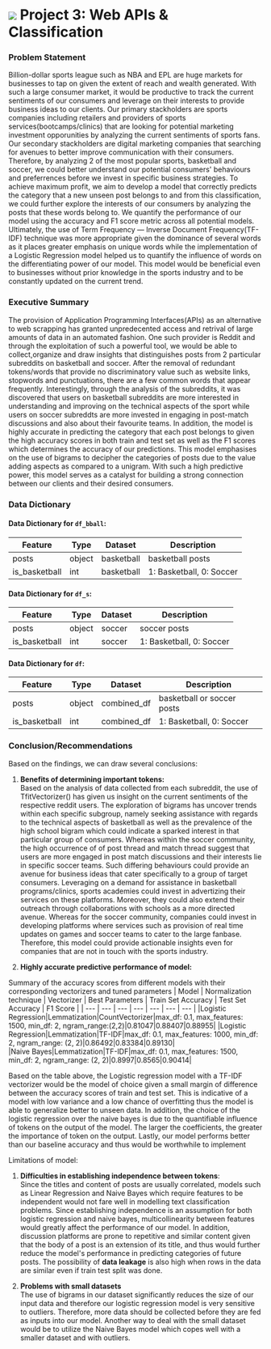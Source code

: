 # ![](https://ga-dash.s3.amazonaws.com/production/assets/logo-9f88ae6c9c3871690e33280fcf557f33.png) Project 3: Web APIs & Classification

### Problem Statement
Billion-dollar sports league such as NBA and EPL are huge markets for businesses to tap on given the extent of reach and wealth generated. With such a large consumer market, it would be productive to track the current sentiments of our consumers and leverage on their interests to provide business ideas to our clients. Our primary stackholders are sports companies including retailers and providers of sports services(bootcamps/clinics) that are looking for potential marketing investment opporunities by analyzing the current sentiments of sports fans. Our secondary stackholders are digital marketing companies that searching for avenues to better improve communication with their consumers. Therefore, by analyzing 2 of the most popular sports, basketball and soccer, we could better understand our potential consumers' behaviours and preferrences before we invest in specific business strategies. To achieve maximum profit, we aim to develop a model that correctly predicts the category that a new unseen post belongs to and from this classification, we could further explore the interests of our consumers by analyzing the posts that these words belong to. We quantify the performance of our model using the accuracy and F1 score metric across all potential models. Ultimately, the use of Term Frequency — Inverse Document Frequency(TF-IDF) technique was more appropriate given the dominance of several words as it places greater emphasis on unique words while the implementation of a Logistic Regression model helped us to quantify the influence of words on the differentiating power of our model. This model would be beneficial even to businesses without prior knowledge in the sports industry and to be constantly updated on the current trend.

### Executive Summary
The provision of Application Programming Interfaces(APIs) as an alternative to web scrapping has granted unpredecented access and retrival of large amounts of data in an automated fashion. One such provider is Reddit and through the exploitation of such a powerful tool, we would be able to collect,organize and draw insights that distinguishes posts from 2 particular subreddits on basketball and soccer. After the removal of redundant tokens/words that provide no discriminatory value such as website links, stopwords and punctuations, there are a few common words that appear frequently. Interestingly, through the analysis of the subreddits, it was discovered that users on basketball subreddits are more interested in understanding and improving on the technical aspects of the sport while users on soccer subreddts are more invested in engaging in post-match discussions and also about their favourite teams. In addition, the model is highly accurate in predicting the category that each post belongs to given the high accuracy scores in both train and test set as well as the F1 scores which determines the accuracy of our predictions. This model emphasises on the use of bigrams to decipher the categories of posts due to the value adding aspects as compared to a unigram. With such a high predictive power, this model serves as a catalyst for building a strong connection between our clients and their desired consumers.

### Data Dictionary
#### Data Dictionary for `df_bball`: <br>

|Feature|Type|Dataset|Description|
|---|---|---|---|
|posts|object|basketball|basketball posts| 
|is_basketball|int|basketball|1: Basketball, 0: Soccer| 

#### Data Dictionary for `df_s`: <br>

|Feature|Type|Dataset|Description|
|---|---|---|---|
|posts|object|soccer|soccer posts| 
|is_basketball|int|soccer|1: Basketball, 0: Soccer| 

#### Data Dictionary for `df`: <br>

|Feature|Type|Dataset|Description|
|---|---|---|---|
|posts|object|combined_df|basketball or soccer posts| 
|is_basketball|int|combined_df|1: Basketball, 0: Soccer| 

### Conclusion/Recommendations
Based on the findings, we can draw several conclusions: <br>

1) **Benefits of determining important tokens:** <br>
Based on the analysis of data collected from each subreddit, the use of TfitVectorizer() has given us insight on the current sentiments of the respective reddit users. The exploration of bigrams has uncover trends within each specific subgroup, namely seeking assistance with regards to the technical aspects of basketball as well as the prevalence of the high school bigram which could indicate a sparked interest in that particular group of consumers. Whereas within the soccer community, the high occurrence of of post thread and match thread suggest that users are more engaged in post match discussions and their interests lie in specific soccer teams. Such differing behaviours could provide an avenue for business ideas that cater specifically to a group of target consumers. Leveraging on a demand for assistance in basketball programs/clinics, sports academies could invest in advertizing their services on these platforms. Moreover, they could also extend their outreach through collaborations with schools as a more directed avenue.
Whereas for the soccer community, companies could invest in developing platforms where services such as provision of real time updates on games and soccer teams to cater to the large fanbase. Therefore, this model could provide actionable insights even for companies that are not in touch with the sports industry.

2) **Highly accurate predictive performance of model:** <br>

Summary of the accuracy scores from different models with their corresponding vectorizers and tuned parameters
| Model | Normalization technique | Vectorizer | Best Parameters | Train Set Accuracy | Test Set Accuracy | F1 Score |
| --- | --- | --- | --- | --- | --- | --- |
|Logistic Regression|Lemmatization|CountVectorizer|max_df: 0.1, max_features: 1500, min_df: 2, ngram_range:(2,2)|0.81047|0.88407|0.88955|
|Logistic Regression|Lemmatization|TF-IDF|max_df: 0.1, max_features: 1000, min_df: 2, ngram_range: (2, 2)|0.86492|0.83384|0.89130|   
|Naive Bayes|Lemmatization|TF-IDF|max_df: 0.1, max_features: 1500, min_df: 2, ngram_range: (2, 2)|0.8997|0.8565|0.90414|

Based on the table above, the Logistic regression model with a TF-IDF vectorizer would be the model of choice given a small margin of difference between the accuracy scores of train and test set. This is indicative of a model with low variance and a low chance of overfitting thus the model is able to generalize better to unseen data. In addition, the choice of the logistic regression over the naive bayes is due to the quantifiable influence of tokens on the output of the model. The larger the coefficients, the greater the importance of token on the output. Lastly, our model performs better than our baseline accuracy and thus would be worthwhile to implement


Limitations of model: <br>

1) **Difficulties in establishing independence between tokens**: <br>
Since the titles and content of posts are usually correlated, models such as Linear Regression and Naive Bayes which require features to be independent would not fare well in modelling text classification problems. Since establishing independence is an assumption for both logistic regression and naive bayes, multicollinearity between features would greatly affect the performance of our model.  In addition, discussion platforms are prone to repetitive and similar content given that the body of a post is an extension of its title, and thus would further reduce the model's performance in predicting categories of future posts. The possibility of **data leakage** is also high when rows in the data are similar even if train test split was done. 

2) **Problems with small datasets** <br>
The use of bigrams in our dataset significantly reduces the size of our input data and therefore our logistic regression model is very sensitive to outliers. Therefore, more data should be collected before they are fed as inputs into our model. Another way to deal with the small dataset would be to utilize the Naive Bayes model which copes well with a smaller dataset and with outliers.